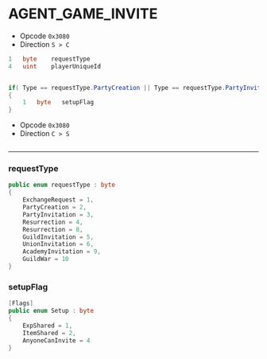 # AGENT_GAME_INVITE

* Opcode `0x3080`
* Direction `S > C`

```csharp
1   byte    requestType
4   uint    playerUniqueId


if( Type == requestType.PartyCreation || Type == requestType.PartyInvitation )
{
    1   byte   setupFlag
}
```
* Opcode `0x3080`
* Direction `C > S`
```csharp

```
***
### requestType
```csharp
public enum requestType : byte
{
	ExchangeRequest = 1,
	PartyCreation = 2,
	PartyInvitation = 3,
	Resurrection = 4,
	Resurrection = 8,
	GuildInvitation = 5,
	UnionInvitation = 6,
	AcademyInvitation = 9,
	GuildWar = 10
}
```
### setupFlag
```csharp
[Flags]
public enum Setup : byte
{
	ExpShared = 1,
	ItemShared = 2,
	AnyoneCanInvite = 4
}
```

